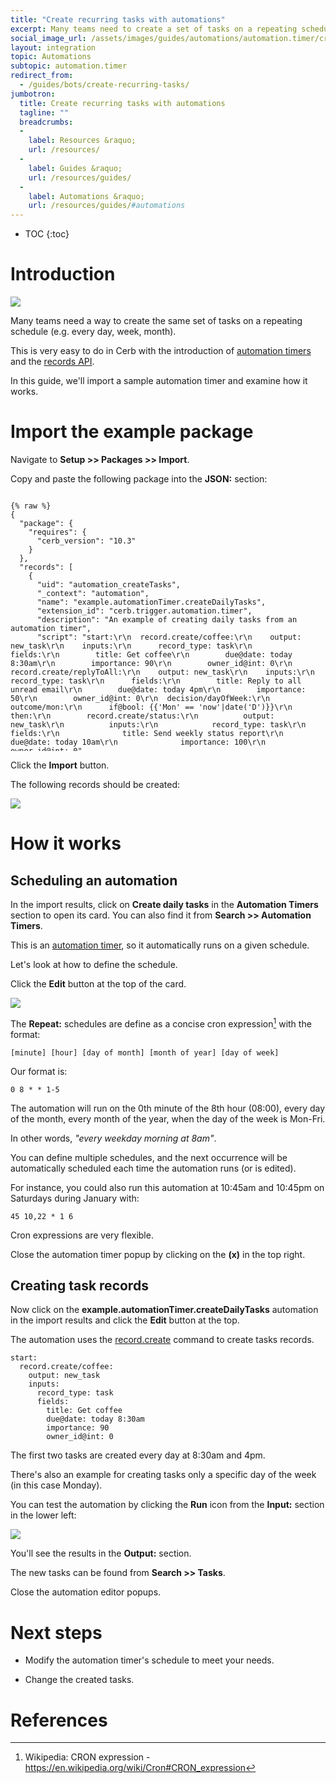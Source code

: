 ```yaml
---
title: "Create recurring tasks with automations"
excerpt: Many teams need to create a set of tasks on a repeating schedule.
social_image_url: /assets/images/guides/automations/automation.timer/create-recurring-tasks/recurring-tasks.png
layout: integration
topic: Automations
subtopic: automation.timer
redirect_from:
  - /guides/bots/create-recurring-tasks/
jumbotron:
  title: Create recurring tasks with automations
  tagline: ""
  breadcrumbs:
  -
    label: Resources &raquo;
    url: /resources/
  -
    label: Guides &raquo;
    url: /resources/guides/
  -
    label: Automations &raquo;
    url: /resources/guides/#automations
---
```


* TOC
{:toc}

# Introduction

<div class="cerb-screenshot">
<img src="/assets/images/guides/automations/automation.timer/create-recurring-tasks/recurring-tasks.png" class="screenshot">
</div>

Many teams need a way to create the same set of tasks on a repeating schedule (e.g. every day, week, month).

This is very easy to do in Cerb with the introduction of [automation timers](/docs/automations/#timers) and the [records API](/docs/records/types/task/).

In this guide, we'll import a sample automation timer and examine how it works.

# Import the example package

Navigate to **Setup >> Packages >> Import**.

Copy and paste the following package into the **JSON:** section:

<pre style="max-height:29.5em;">
<code class="language-json">
{% raw %}
{
  "package": {
    "requires": {
      "cerb_version": "10.3"
    }
  },
  "records": [
    {
      "uid": "automation_createTasks",
      "_context": "automation",
      "name": "example.automationTimer.createDailyTasks",
      "extension_id": "cerb.trigger.automation.timer",
      "description": "An example of creating daily tasks from an automation timer",
      "script": "start:\r\n  record.create/coffee:\r\n    output: new_task\r\n    inputs:\r\n      record_type: task\r\n      fields:\r\n        title: Get coffee\r\n        due@date: today 8:30am\r\n        importance: 90\r\n        owner_id@int: 0\r\n  record.create/replyToAll:\r\n    output: new_task\r\n    inputs:\r\n      record_type: task\r\n      fields:\r\n        title: Reply to all unread email\r\n        due@date: today 4pm\r\n        importance: 50\r\n        owner_id@int: 0\r\n  decision/dayOfWeek:\r\n    outcome/mon:\r\n      if@bool: {{'Mon' == 'now'|date('D')}}\r\n      then:\r\n        record.create/status:\r\n          output: new_task\r\n          inputs:\r\n            record_type: task\r\n            fields:\r\n              title: Send weekly status report\r\n              due@date: today 10am\r\n              importance: 100\r\n              owner_id@int: 0",
      "policy_kata": "commands:\r\n  record.create:\r\n    deny/type@bool: {{inputs.record_type is not record type ('task')}}\r\n    allow@bool: yes"
    },
    {
      "uid": "automation_timer",
      "_context": "automation_timer",
      "name": "Create daily tasks",
      "is_recurring": 1,
      "recurring_patterns": "# https://en.wikipedia.org/wiki/Cron#CRON_expression\n# [min] [hour] [dom] [month] [dow]\n0 8 * * 1-5",
      "recurring_timezone": "America/Los_Angeles",
      "automations_kata": "automation/dailyTasks:\n  uri: cerb:automation:example.automationTimer.createDailyTasks\n  disabled@bool: no"
    }
  ]
}
{% endraw %}
</code>
</pre>

Click the **Import** button.

The following records should be created:

<div class="cerb-screenshot">
<img src="/assets/images/guides/automations/automation.timer/create-recurring-tasks/imported.png" class="screenshot">
</div>

# How it works

## Scheduling an automation

In the import results, click on **Create daily tasks** in the **Automation Timers** section to open its card. You can also find it from **Search >> Automation Timers**.

This is an [automation timer](/docs/automations/#timers), so it automatically runs on a given schedule.

Let's look at how to define the schedule.

Click the **Edit** button at the top of the card.

<div class="cerb-screenshot">
<img src="/assets/images/guides/automations/automation.timer/create-recurring-tasks/timer-card-edit.png" class="screenshot">
</div>

The **Repeat:** schedules are define as a concise cron expression[^cron-expression] with the format:

```
[minute] [hour] [day of month] [month of year] [day of week]
```

Our format is:

```
0 8 * * 1-5
```

The automation will run on the 0th minute of the 8th hour (08:00), every day of the month, every month of the year, when the day of the week is Mon-Fri.

In other words, _"every weekday morning at 8am"_.

You can define multiple schedules, and the next occurrence will be automatically scheduled each time the automation runs (or is edited).

For instance, you could also run this automation at 10:45am and 10:45pm on Saturdays during January with:

```
45 10,22 * 1 6
```

Cron expressions are very flexible.

Close the automation timer popup by clicking on the **(x)** in the top right.

## Creating task records

Now click on the **example.automationTimer.createDailyTasks** automation in the import results and click the **Edit** button at the top.

The automation uses the [record.create](/docs/automations/commands/record.create/) command to create tasks records.

```cerb
start:
  record.create/coffee:
    output: new_task
    inputs:
      record_type: task
      fields:
        title: Get coffee
        due@date: today 8:30am
        importance: 90
        owner_id@int: 0
```

The first two tasks are created every day at 8:30am and 4pm.

There's also an example for creating tasks only a specific day of the week (in this case Monday).

You can test the automation by clicking the **Run** icon from the **Input:** section in the lower left: 

<div class="cerb-screenshot">
<img src="/assets/images/guides/automations/automation.timer/create-recurring-tasks/automation-run-tasks.png" class="screenshot">
</div>

You'll see the results in the **Output:** section.

The new tasks can be found from **Search >> Tasks**.

Close the automation editor popups.

# Next steps

* Modify the automation timer's schedule to meet your needs.

* Change the created tasks.

# References

[^cron-expression]: Wikipedia: CRON expression - <https://en.wikipedia.org/wiki/Cron#CRON_expression>

[^json]: Wikipedia: JSON - <https://en.wikipedia.org/wiki/JSON>